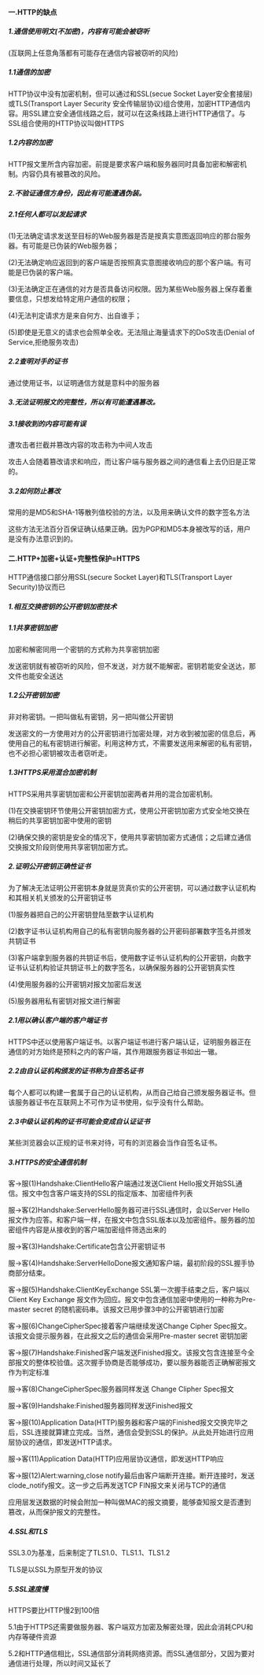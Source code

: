 #### 一.HTTP的缺点

##### 1.通信使用明文(不加密)，内容有可能会被窃听

(互联网上任意角落都有可能存在通信内容被窃听的风险)

##### 1.1通信的加密

HTTP协议中没有加密机制，但可以通过和SSL(secue Socket Layer安全套接层)或TLS(Transport Layer Security 安全传输层协议)组合使用，加密HTTP通信内容。用SSL建立安全通信线路之后，就可以在这条线路上进行HTTP通信了。与SSL组合使用的HTTP协议叫做HTTPS

##### 1.2内容的加密

HTTP报文里所含内容加密。前提是要求客户端和服务器同时具备加密和解密机制。内容仍具有被篡改的风险。

##### 2.不验证通信方身份，因此有可能遭遇伪装。

##### 2.1任何人都可以发起请求

(1)无法确定请求发送至目标的Web服务器是否是按真实意图返回响应的那台服务器。有可能是已伪装的Web服务器；

(2)无法确定响应返回到的客户端是否按照真实意图接收响应的那个客户端。有可能是已伪装的客户端。

(3)无法确定正在通信的对方是否具备访问权限。因为某些Web服务器上保存着重要信息，只想发给特定用户通信的权限；

(4)无法判定请求方是来自何方、出自谁手；

(5)即使是无意义的请求也会照单全收。无法阻止海量请求下的DoS攻击(Denial of Service,拒绝服务攻击)

##### 2.2查明对手的证书

通过使用证书，以证明通信方就是意料中的服务器

##### 3.无法证明报文的完整性，所以有可能遭遇篡改。

##### 3.1接收到的内容可能有误

遭攻击者拦截并篡改内容的攻击称为中间人攻击

攻击人会随着篡改请求和响应，而让客户端与服务器之间的通信看上去仍旧是正常的。

##### 3.2如何防止篡改

常用的是MD5和SHA-1等散列值校验的方法，以及用来确认文件的数字签名方法

这些方法无法百分百保证确认结果正确。因为PGP和MD5本身被改写的话，用户是没有办法意识到的。

#### 二.HTTP+加密+认证+完整性保护=HTTPS

HTTP通信接口部分用SSL(secure Socket Layer)和TLS(Transport Layer Security)协议而已

##### 1.相互交换密钥的公开密钥加密技术

##### 1.1共享密钥加密

加密和解密同用一个密钥的方式称为共享密钥加密

发送密钥就有被窃听的风险，但不发送，对方就不能解密。密钥若能安全送达，那文件也能安全送达

##### 1.2公开密钥加密

非对称密钥。一把叫做私有密钥，另一把叫做公开密钥

发送密文的一方使用对方的公开密钥进行加密处理，对方收到被加密的信息后，再使用自己的私有密钥进行解密。利用这种方式，不需要发送用来解密的私有密钥，也不必担心密钥被攻击者窃听走。

##### 1.3HTTPS采用混合加密机制

HTTPS采用共享密钥加密和公开密钥加密两者并用的混合加密机制。

(1)在交换密钥环节使用公开密钥加密方式，使用公开密钥加密方式安全地交换在稍后的共享密钥加密中使用的密钥

(2)确保交换的密钥是安全的情况下，使用共享密钥加密方式通信；之后建立通信交换报文阶段则使用共享密钥加密方式。

##### 2.证明公开密钥正确性证书

为了解决无法证明公开密钥本身就是货真价实的公开密钥，可以通过数字认证机构和其相关机关颁发的公开密钥证书

(1)服务器把自己的公开密钥登陆至数字认证机构

(2)数字证书认证机构用自己的私有密钥向服务器的公开密码部署数字签名并颁发共钥证书

(3)客户端拿到服务器的共钥证书后，使用数字证书认证机构的公开密钥，向数字证书认证机构验证共钥证书上的数字签名，以确保服务器的公开密钥真实性

(4)使用服务器的公开密钥对报文加密后发送

(5)服务器用私有密钥对报文进行解密

##### 2.1用以确认客户端的客户端证书

HTTPS中还以使用客户端证书。以客户端证书进行客户端认证，证明服务器正在通信的对方始终是预料之内的客户端，其作用跟服务器证书如出一辙。

##### 2.2由自认证机构颁发的证书称为自签名证书

每个人都可以构建一套属于自己的认证机构，从而自己给自己颁发服务器证书。但该服务器证书在互联网上不可作为证书使用，似乎没有什么帮助。

##### 2.3中级认证机构的证书可能会变成自认证证书

某些浏览器会以正规的证书来对待，可有的浏览器会当作自签名证书。

##### 3.HTTPS的安全通信机制

客->服(1)Handshake:ClientHello客户端通过发送Client Hello报文开始SSL通信。报文中包含客户端支持的SSL的指定版本、加密组件列表

服->客(2)Handshake:ServerHello服务器可进行SSL通信时，会以Server Hello报文作为应答。和客户端一样，在报文中包含SSL版本以及加密组件。服务器的加密组件内容是从接收到的客户端加密组件筛选出来的

服->客(3)Handshake:Certificate包含公开密钥证书

服->客(4)Handshake:ServerHelloDone报文通知客户端，最初阶段的SSL握手协商部分结束。

客->服(5)Handshake:ClientKeyExchange SSL第一次握手结束之后，客户端以Client Key Exchange 报文作为回应。报文中包含通信加密中使用的一种称为Pre-master secret 的随机密码串。该报文已用步骤3中的公开密钥进行加密

客->服(6)ChangeCipherSpec接着客户端继续发送Change Cipher Spec报文。该报文会提示服务器，在此报文之后的通信会采用Pre-master secret 密钥加密

客->服(7)Handshake:Finished客户端发送Finished报文。该报文包含连接至今全部报文的整体校验值。这次握手协商是否能够成功，要以服务器能否正确解密报文作为判定标准

服->客(8)ChangeCipherSpec服务器同样发送 Change Clipher Spec报文

服->客(9)Handshake:Finished服务器同样发送Finished报文

客->服(10)Application Data(HTTP)服务器和客户端的Finished报文交换完毕之后，SSL连接就算建立完成。当然，通信会受到SSL的保护。从此处开始进行应用层协议的通信，即发送HTTP请求。

服->客(11)Application Data(HTTP)应用层协议通信，即发送HTTP响应

客->服(12)Alert:warning,close notify最后由客户端断开连接。断开连接时，发送clode_notify报文。这一步之后再发送TCP FIN报文来关闭与TCP的通信

应用层发送数据的时候会附加一种叫做MAC的报文摘要，能够查知报文是否遭到篡改，从而保护报文的完整性。

##### 4.SSL和TLS

SSL3.0为基准，后来制定了TLS1.0、TLS1.1、TLS1.2

TLS是以SSL为原型开发的协议

##### 5.SSL速度慢

HTTPS要比HTTP慢2到100倍

5.1由于HTTPS还需要做服务器、客户端双方加密及解密处理，因此会消耗CPU和内存等硬件资源

5.2和HTTP通信相比，SSL通信部分消耗网络资源。而SSL通信部分，又因为要对通信进行处理，所以时间又延长了




